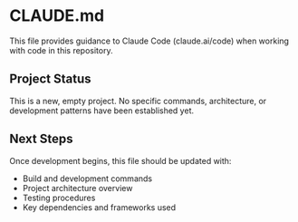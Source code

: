# CLAUDE.md

This file provides guidance to Claude Code (claude.ai/code) when working with code in this repository.

## Project Status

This is a new, empty project. No specific commands, architecture, or development patterns have been established yet.

## Next Steps

Once development begins, this file should be updated with:
- Build and development commands
- Project architecture overview
- Testing procedures
- Key dependencies and frameworks used
